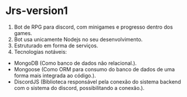 # Jrs-version1
1. Bot de RPG para discord, com minigames e progresso dentro dos games.
2. Bot usa unicamente Nodejs no seu desenvolvimento.
3. Estruturado em forma de serviços.
4. Tecnologias notáveis:
- MongoDB (Como banco de dados não relacional.).
- Mongoose (Como ORM para consumo do banco de dados de uma forma mais integrada ao código.).
- DiscordJS (Biblioteca responsável pela conexão do sistema backend com o sistema do discord, possibilitando a conexão.).
